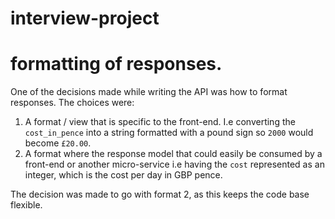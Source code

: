 # interview-project


# formatting of responses.

One of the decisions made while writing the API was how to format responses. The choices were:
1. A format / view that is specific to the front-end. I.e converting the `cost_in_pence` into a string formatted with a pound sign so `2000` would become `£20.00`. 
2. A format where the response model that could easily be consumed by a front-end or another micro-service i.e having the `cost` represented as an integer, which is the cost per day in GBP pence.

The decision was made to go with format 2, as this keeps the code base flexible.